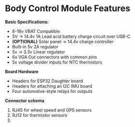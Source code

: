 # Body Control Module Features


**Basic Specifications:**
- 8-18v VBAT Compatible
- 5V -> 14.4v 1A Lead acid battery charge circuit over USB-C
- **(OPTIONAL)** Solar panel -> 14.4v charge controller
- Built-in 5v 2A regulator
- 5v -> 3.3v Linear regulator
- 6x VGA Out connectors with common pins
- 5x voltage divider inputs for NTC thermistors

**Board Hardware**
- Headers for ESP32 Daughter board
- Headers for attaching an I2C IMU board
- Four automotive-style relays for outputs

**Connector schema**
1. RJ45 for wheel speed and GPS sensors
2. RJ12 for thermistor sensors
3. 
